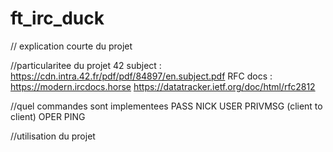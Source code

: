 # ft_irc_duck

// explication courte du projet

//particularitee du projet
42 subject :
https://cdn.intra.42.fr/pdf/pdf/84897/en.subject.pdf
RFC docs :
https://modern.ircdocs.horse
https://datatracker.ietf.org/doc/html/rfc2812

//quel commandes sont implementees
PASS
NICK
USER
PRIVMSG (client to client)
OPER
PING

//utilisation du projet
